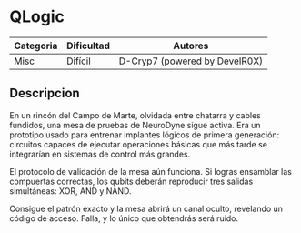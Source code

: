 # QLogic
| Categoria | Dificultad  | Autores   |
| ---       | ---         | ---     |
| Misc    | Difícil       | D-Cryp7 (powered by DevelR0X) |

## Descripcion
En un rincón del Campo de Marte, olvidada entre chatarra y cables fundidos, una mesa de pruebas de NeuroDyne sigue activa. Era un prototipo usado para entrenar implantes lógicos de primera generación: circuitos capaces de ejecutar operaciones básicas que más tarde se integrarían en sistemas de control más grandes.  

El protocolo de validación de la mesa aún funciona. Si logras ensamblar las compuertas correctas, los qubits deberán reproducir tres salidas simultáneas: XOR, AND y NAND.  

Consigue el patrón exacto y la mesa abrirá un canal oculto, revelando un código de acceso. Falla, y lo único que obtendrás será ruido.
